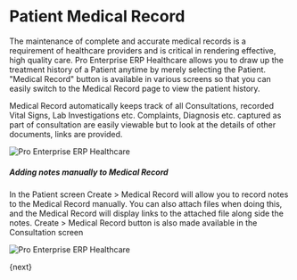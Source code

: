 <!-- add-breadcrumbs -->
# Patient Medical Record
The maintenance of complete and accurate medical records is a requirement of healthcare providers and is critical in rendering effective, high quality care. Pro Enterprise ERP Healthcare allows you to draw up the treatment history of a Patient anytime by merely selecting the Patient. "Medical Record" button is available in various screens so that you can easily switch to the Medical Record page to view the patient history.

Medical Record automatically keeps track of all Consultations, recorded Vital Signs, Lab Investigations etc. Complaints, Diagnosis etc. captured as part of consultation are easily viewable but to look at the details of other documents, links are provided.

<img class="screenshot" alt="Pro Enterprise ERP Healthcare" src="/docs/assets/img/healthcare/medical_record_1.png">

##### Adding notes manually to Medical Record
In the Patient screen Create > Medical Record will allow you to record notes to the Medical Record manually. You can also attach files when doing this, and the Medical Record will display links to the attached file along side the notes. Create > Medical Record button is also made available in the Consultation screen

<img class="screenshot" alt="Pro Enterprise ERP Healthcare" src="/docs/assets/img/healthcare/medical_record_2.png">

{next}
